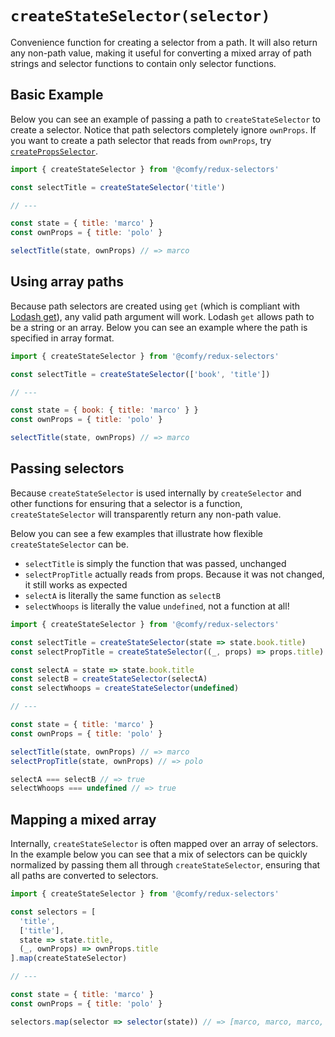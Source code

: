 # `createStateSelector(selector)`

Convenience function for creating a selector from a path. It will also return any non-path value, making it useful for converting a mixed array of path strings and selector functions to contain only selector functions.

## Basic Example

Below you can see an example of passing a path to `createStateSelector` to create a selector. Notice that path selectors completely ignore `ownProps`. If you want to create a path selector that reads from `ownProps`, try [`createPropsSelector`](/docs/api/createPropsSelector.md).

```js
import { createStateSelector } from '@comfy/redux-selectors'

const selectTitle = createStateSelector('title')

// ---

const state = { title: 'marco' }
const ownProps = { title: 'polo' }

selectTitle(state, ownProps) // => marco
```

## Using array paths

Because path selectors are created using `get` (which is compliant with [Lodash get](https://lodash.com/docs/latest#get)), any valid path argument will work. Lodash `get` allows path to be a string or an array. Below you can see an example where the path is specified in array format.

```js
import { createStateSelector } from '@comfy/redux-selectors'

const selectTitle = createStateSelector(['book', 'title'])

// ---

const state = { book: { title: 'marco' } }
const ownProps = { title: 'polo' }

selectTitle(state, ownProps) // => marco
```

## Passing selectors

Because `createStateSelector` is used internally by `createSelector` and other functions for ensuring that a selector is a function, `createStateSelector` will transparently return any non-path value.

Below you can see a few examples that illustrate how flexible `createStateSelector` can be.

- `selectTitle` is simply the function that was passed, unchanged
- `selectPropTitle` actually reads from props. Because it was not changed, it still works as expected
- `selectA` is literally the same function as `selectB`
- `selectWhoops` is literally the value `undefined`, not a function at all!

```js
import { createStateSelector } from '@comfy/redux-selectors'

const selectTitle = createStateSelector(state => state.book.title)
const selectPropTitle = createStateSelector((_, props) => props.title)

const selectA = state => state.book.title
const selectB = createStateSelector(selectA)
const selectWhoops = createStateSelector(undefined)

// ---

const state = { title: 'marco' }
const ownProps = { title: 'polo' }

selectTitle(state, ownProps) // => marco
selectPropTitle(state, ownProps) // => polo

selectA === selectB // => true
selectWhoops === undefined // => true
```

## Mapping a mixed array

Internally, `createStateSelector` is often mapped over an array of selectors. In the example below you can see that a mix of selectors can be quickly normalized by passing them all through `createStateSelector`, ensuring that all paths are converted to selectors.

```js
import { createStateSelector } from '@comfy/redux-selectors'

const selectors = [
  'title',
  ['title'],
  state => state.title,
  (_, ownProps) => ownProps.title
].map(createStateSelector)

// ---

const state = { title: 'marco' }
const ownProps = { title: 'polo' }

selectors.map(selector => selector(state)) // => [marco, marco, marco, polo]
```
